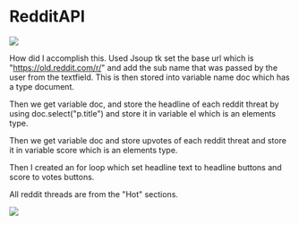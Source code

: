 # RedditAPI

![](redditapiprogram.gif)

How did I accomplish this. Used Jsoup tk set the base url which is "https://old.reddit.com/r/" and add the sub name that was passed by the user from the textfield. This is then stored into variable name doc which has a type document.

Then we get variable doc, and store the headline of each reddit threat by using doc.select("p.title") and store it in variable el which is an elements type.

Then we get variable doc and store upvotes of each reddit threat and store it in variable score which is an elements type.

Then I created an for loop which set headline text to headline buttons and score to votes buttons.

All reddit threads are from the "Hot" sections.




![](reddit.gif)
